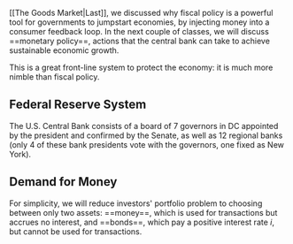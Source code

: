 [[The Goods Market|Last]], we discussed why fiscal policy is a powerful tool for governments to jumpstart economies, by injecting money into a consumer feedback loop. In the next couple of classes, we will discuss ==monetary policy==, actions that the central bank can take to achieve sustainable economic growth.

This is a great front-line system to protect the economy: it is much more nimble than fiscal policy.

## Federal Reserve System

The U.S. Central Bank consists of a board of 7 governors in DC appointed by the president and confirmed by the Senate, as well as 12 regional banks (only 4 of these bank presidents vote with the governors, one fixed as New York).

## Demand for Money

For simplicity, we will reduce investors' portfolio problem to choosing between only two assets: ==money==, which is used for transactions but accrues no interest, and ==bonds==, which pay a positive interest rate $i$, but cannot be used for transactions.


